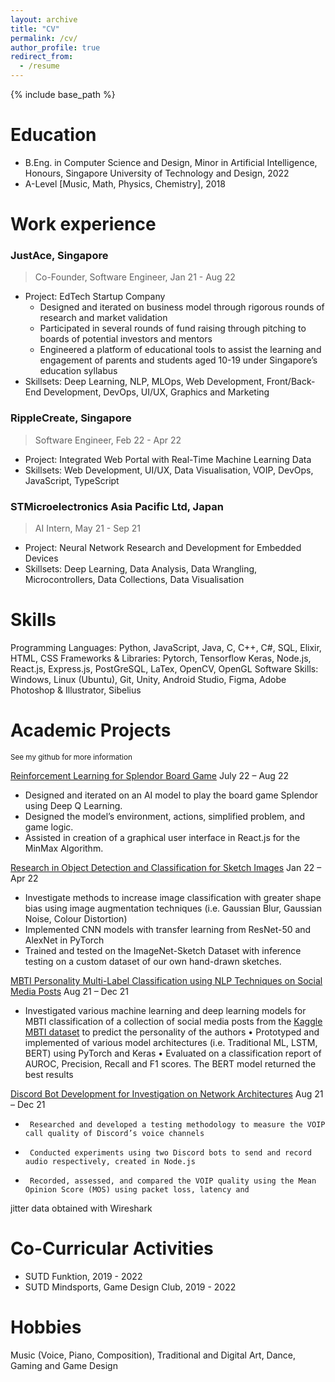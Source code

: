 ```yaml
---
layout: archive
title: "CV"
permalink: /cv/
author_profile: true
redirect_from:
  - /resume
---
```


{% include base_path %}


Education
======
* B.Eng. in Computer Science and Design, Minor in Artificial Intelligence, Honours, Singapore University of Technology and Design, 2022
* A-Level [Music, Math, Physics, Chemistry], 2018


Work experience
======
### JustAce, Singapore
> Co-Founder, Software Engineer, Jan 21 - Aug 22
  * Project: EdTech Startup Company
    * Designed and iterated on business model through rigorous rounds of research and market validation
    * Participated in several rounds of fund raising through pitching to boards of potential investors and mentors
    * Engineered a platform of educational tools to assist the learning and engagement of parents and students aged 10-19 
under Singapore’s education syllabus
  * Skillsets: Deep Learning, NLP, MLOps, Web Development, Front/Back-End Development, DevOps, UI/UX, Graphics and Marketing

### RippleCreate, Singapore
> Software Engineer, Feb 22 - Apr 22
  * Project: Integrated Web Portal with Real-Time Machine Learning Data
  * Skillsets: Web Development, UI/UX, Data Visualisation, VOIP, DevOps, JavaScript, TypeScript

### STMicroelectronics Asia Pacific Ltd, Japan 
> AI Intern, May 21 - Sep 21
  * Project: Neural Network Research and Development for Embedded Devices
  * Skillsets: Deep Learning, Data Analysis, Data Wrangling, Microcontrollers, Data Collections, Data Visualisation


Skills
======
Programming Languages: Python, JavaScript, Java, C, C++, C#, SQL, Elixir, HTML, CSS
Frameworks & Libraries: Pytorch, Tensorflow Keras, Node.js, React.js, Express.js, PostGreSQL, LaTex, OpenCV, OpenGL 
Software Skills: Windows, Linux (Ubuntu), Git, Unity, Android Studio, Figma, Adobe Photoshop & Illustrator, Sibelius 


Academic Projects
======
<sub>See my github for more information</sub>

[Reinforcement Learning for Splendor Board Game](https://github.com/omnifarter/50.021-Splendor-AI/tree/feat/rl_model)
July 22 – Aug 22
  * Designed and iterated on an AI model to play the board game Splendor using Deep Q Learning.
  * Designed the model’s environment, actions, simplified problem, and game logic.
  * Assisted in creation of a graphical user interface in React.js for the MinMax Algorithm.

[Research in Object Detection and Classification for Sketch Images](https://github.com/nugglet/50.035-CV-Project/)
Jan 22 – Apr 22
  * Investigate methods to increase image classification with greater shape bias using image augmentation techniques (i.e. 
Gaussian Blur, Gaussian Noise, Colour Distortion)
  * Implemented CNN models with transfer learning from ResNet-50 and AlexNet in PyTorch
  * Trained and tested on the ImageNet-Sketch Dataset with inference testing on a custom dataset of our own hand-drawn 
sketches.

[MBTI Personality Multi-Label Classification using NLP Techniques on Social Media Posts](https://github.com/nugglet/MBTI-Personality-Classification)
Aug 21 – Dec 21
  * Investigated various machine learning and deep learning models for MBTI classification of a collection of social media 
posts from the [Kaggle MBTI dataset](https://www.kaggle.com/datasnaek/mbti-type) to predict the personality of the authors
• Prototyped and implemented of various model architectures (i.e. Traditional ML, LSTM, BERT) using PyTorch and Keras
• Evaluated on a classification report of AUROC, Precision, Recall and F1 scores. The BERT model returned the best results

[Discord Bot Development for Investigation on Network Architectures](https://github.com/nugglet/Discord-Networks-Project)
Aug 21 – Dec 21
  *      Researched and developed a testing methodology to measure the VOIP call quality of Discord’s voice channels
  *      Conducted experiments using two Discord bots to send and record audio respectively, created in Node.js
  *      Recorded, assessed, and compared the VOIP quality using the Mean Opinion Score (MOS) using packet loss, latency and 
jitter data obtained with Wireshark

Co-Curricular Activities
======
* SUTD Funktion, 2019 - 2022
* SUTD Mindsports, Game Design Club, 2019 - 2022

Hobbies
======
Music (Voice, Piano, Composition), Traditional and Digital Art, Dance, Gaming and Game Design